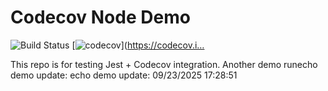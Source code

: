 # Codecov Node Demo
 
![Build Status](https://github.com/pradeepjess/codecov-node-demo/actions/workflows/codecov.yml/badge.svg)
[![codecov](https://codecov.io/gh/pradeepjess/codecov-node-demo/branch/main/graph/badge.svg)](https://codecov.i…
 
This repo is for testing Jest + Codecov integration.
Another demo rune c h o   d e m o   u p d a t e :    
 e c h o   d e m o   u p d a t e :   0 9 / 2 3 / 2 0 2 5   1 7 : 2 8 : 5 1  
 